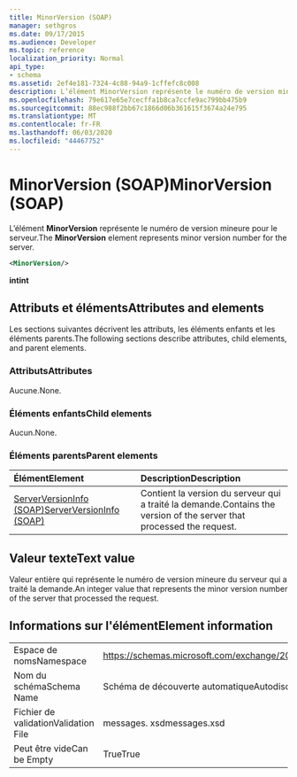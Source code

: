 ```yaml
---
title: MinorVersion (SOAP)
manager: sethgros
ms.date: 09/17/2015
ms.audience: Developer
ms.topic: reference
localization_priority: Normal
api_type:
- schema
ms.assetid: 2ef4e181-7324-4c88-94a9-1cffefc8c008
description: L’élément MinorVersion représente le numéro de version mineure pour le serveur.
ms.openlocfilehash: 79e617e65e7cecffa1b8ca7ccfe9ac799bb475b9
ms.sourcegitcommit: 88ec988f2bb67c1866d06b361615f3674a24e795
ms.translationtype: MT
ms.contentlocale: fr-FR
ms.lasthandoff: 06/03/2020
ms.locfileid: "44467752"
---
```

# <a name="minorversion-soap"></a><span data-ttu-id="6968e-103">MinorVersion (SOAP)</span><span class="sxs-lookup"><span data-stu-id="6968e-103">MinorVersion (SOAP)</span></span>

<span data-ttu-id="6968e-104">L’élément **MinorVersion** représente le numéro de version mineure pour le serveur.</span><span class="sxs-lookup"><span data-stu-id="6968e-104">The **MinorVersion** element represents minor version number for the server.</span></span> 
  
```XML
<MinorVersion/>
```

 <span data-ttu-id="6968e-105">**int**</span><span class="sxs-lookup"><span data-stu-id="6968e-105">**int**</span></span>
## <a name="attributes-and-elements"></a><span data-ttu-id="6968e-106">Attributs et éléments</span><span class="sxs-lookup"><span data-stu-id="6968e-106">Attributes and elements</span></span>

<span data-ttu-id="6968e-107">Les sections suivantes décrivent les attributs, les éléments enfants et les éléments parents.</span><span class="sxs-lookup"><span data-stu-id="6968e-107">The following sections describe attributes, child elements, and parent elements.</span></span>
  
### <a name="attributes"></a><span data-ttu-id="6968e-108">Attributs</span><span class="sxs-lookup"><span data-stu-id="6968e-108">Attributes</span></span>

<span data-ttu-id="6968e-109">Aucune.</span><span class="sxs-lookup"><span data-stu-id="6968e-109">None.</span></span>
  
### <a name="child-elements"></a><span data-ttu-id="6968e-110">Éléments enfants</span><span class="sxs-lookup"><span data-stu-id="6968e-110">Child elements</span></span>

<span data-ttu-id="6968e-111">Aucun.</span><span class="sxs-lookup"><span data-stu-id="6968e-111">None.</span></span>
  
### <a name="parent-elements"></a><span data-ttu-id="6968e-112">Éléments parents</span><span class="sxs-lookup"><span data-stu-id="6968e-112">Parent elements</span></span>

|<span data-ttu-id="6968e-113">**Élément**</span><span class="sxs-lookup"><span data-stu-id="6968e-113">**Element**</span></span>|<span data-ttu-id="6968e-114">**Description**</span><span class="sxs-lookup"><span data-stu-id="6968e-114">**Description**</span></span>|
|:-----|:-----|
|[<span data-ttu-id="6968e-115">ServerVersionInfo (SOAP)</span><span class="sxs-lookup"><span data-stu-id="6968e-115">ServerVersionInfo (SOAP)</span></span>](serverversioninfo-soap.md) <br/> |<span data-ttu-id="6968e-116">Contient la version du serveur qui a traité la demande.</span><span class="sxs-lookup"><span data-stu-id="6968e-116">Contains the version of the server that processed the request.</span></span>  <br/> |
   
## <a name="text-value"></a><span data-ttu-id="6968e-117">Valeur texte</span><span class="sxs-lookup"><span data-stu-id="6968e-117">Text value</span></span>

<span data-ttu-id="6968e-118">Valeur entière qui représente le numéro de version mineure du serveur qui a traité la demande.</span><span class="sxs-lookup"><span data-stu-id="6968e-118">An integer value that represents the minor version number of the server that processed the request.</span></span>
  
## <a name="element-information"></a><span data-ttu-id="6968e-119">Informations sur l'élément</span><span class="sxs-lookup"><span data-stu-id="6968e-119">Element information</span></span>

|||
|:-----|:-----|
|<span data-ttu-id="6968e-120">Espace de noms</span><span class="sxs-lookup"><span data-stu-id="6968e-120">Namespace</span></span>  <br/> |https://schemas.microsoft.com/exchange/2010/Autodiscover  <br/> |
|<span data-ttu-id="6968e-121">Nom du schéma</span><span class="sxs-lookup"><span data-stu-id="6968e-121">Schema Name</span></span>  <br/> |<span data-ttu-id="6968e-122">Schéma de découverte automatique</span><span class="sxs-lookup"><span data-stu-id="6968e-122">Autodiscover schema</span></span>  <br/> |
|<span data-ttu-id="6968e-123">Fichier de validation</span><span class="sxs-lookup"><span data-stu-id="6968e-123">Validation File</span></span>  <br/> |<span data-ttu-id="6968e-124">messages. xsd</span><span class="sxs-lookup"><span data-stu-id="6968e-124">messages.xsd</span></span>  <br/> |
|<span data-ttu-id="6968e-125">Peut être vide</span><span class="sxs-lookup"><span data-stu-id="6968e-125">Can be Empty</span></span>  <br/> |<span data-ttu-id="6968e-126">True</span><span class="sxs-lookup"><span data-stu-id="6968e-126">True</span></span>  <br/> |
   


